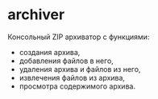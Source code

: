 # archiver
Консольный ZIP архиватор с функциями:
- создания архива,
- добавления файлов в него,
- удаления архива и файлов из него,
- извлечения файлов из архива,
- просмотра содержимого архива.
